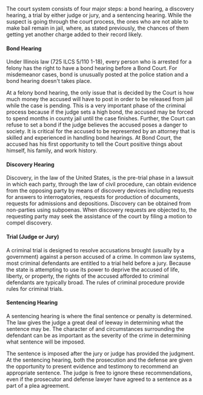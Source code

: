 
The court system consists of four major steps: a bond hearing, a discovery hearing, a trial by either judge or jury, and a sentencing hearing. While the suspect is going through the court process, the ones who are not able to make bail remain in jail, where, as stated previously, the chances of them getting yet another charge added to their record likely.

#### Bond Hearing

Under Illinois law (725 ILCS 5/110 1-18), every person who is arrested for a felony has the right to have a bond hearing before a Bond Court. For misdemeanor cases, bond is unusually posted at the police station and a bond hearing doesn't takes place.

At a felony bond hearing, the only issue that is decided by the Court is how much money the accused will have to post in order to be released from jail while the case is pending. This is a very important phase of the criminal process because if the judge sets a high bond, the accused may be forced to spend months in county jail until the case finishes. Further, the Court can refuse to set a bond if the judge believes the accused poses a danger to society. It is critical for the accused to be represented by an attorney that is skilled and experienced in handling bond hearings. At Bond Court, the accused has his first opportunity to tell the Court positive things about himself, his family, and work history.

#### Discovery Hearing

Discovery, in the law of the United States, is the pre-trial phase in a lawsuit in which each party, through the law of civil procedure, can obtain evidence from the opposing party by means of discovery devices including requests for answers to interrogatories, requests for production of documents, requests for admissions and depositions. Discovery can be obtained from non-parties using subpoenas. When discovery requests are objected to, the requesting party may seek the assistance of the court by filing a motion to compel discovery.

#### Trial (Judge or Jury)

A criminal trial is designed to resolve accusations brought (usually by a government) against a person accused of a crime. In common law systems, most criminal defendants are entitled to a trial held before a jury. Because the state is attempting to use its power to deprive the accused of life, liberty, or property, the rights of the accused afforded to criminal defendants are typically broad. The rules of criminal procedure provide rules for criminal trials.

#### Sentencing Hearing

A sentencing hearing is where the final sentence or penalty is determined. The law gives the judge a great deal of leeway in determining what the sentence may be. The character of and circumstances surrounding the defendant can be as important as the severity of the crime in determining what sentence will be imposed.

The sentence is imposed after the jury or judge has provided the judgment. At the sentencing hearing, both the prosecution and the defense are given the opportunity to present evidence and testimony to recommend an appropriate sentence. The judge is free to ignore these recommendations, even if the prosecutor and defense lawyer have agreed to a sentence as a part of a plea agreement.
